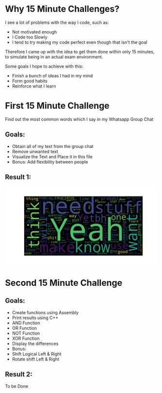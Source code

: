 # Why 15 Minute Challenges?
I see a lot of problems with the way I code, such as:
- Not motivated enough
- I Code too Slowly
- I tend to try making my code perfect even though that isn't the goal

Therefore I came up with the idea to get them done within only 15 minutes, to simulate being in an actual exam environment.

Some goals I hope to achieve with this:
- Finish a bunch of ideas I had in my mind
- Form good habits
- Reinforce what I learn

# First 15 Minute Challenge
Find out the most common words which I say in my Whatsapp Group Chat

## Goals:
- Obtain all of my text from the group chat
- Remove unwanted text
- Visualize the Text and Place it in this file
- Bonus: Add flexibility between people

## Result 1:
![My Word Cloud](./MyWordCloud.png)

# Second 15 Minute Challenge

## Goals:
- Create functions using Assembly
- Print results using C++
- AND Function
- OR Function
- NOT Function
- XOR Function
- Display the differences
- Bonus:
- Shift Logical Left & Right
- Rotate shift Left & Right

## Result 2:
To be Done
